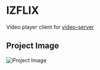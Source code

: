 # IZFLIX
Video player client for [video-server](https://github.com/delta-kor/video-server)

## Project Image
![Project Image](https://user-images.githubusercontent.com/48397257/148743080-dc95d26b-fb84-41b8-9d13-2062221e5f2f.png)
